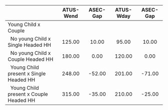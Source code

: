
|                      |    ATUS-Wend |     ASEC-Gap |    ATUS-Wday |     ASEC-Gap |
| -------------------- | :----------: | :----------: | :----------: | :----------: |
| Young Child x Couple |              |              |              |              |
| &nbsp;&nbsp;No young Child x Single Headed HH |       125.00 |        10.00 |        95.00 |        10.00 |
| &nbsp;&nbsp;No young Child x Couple Headed HH |       180.00 |         0.00 |       120.00 |         0.00 |
| &nbsp;&nbsp;Young Child present x Single Headed HH |       248.00 |       -52.00 |       201.00 |       -71.00 |
| &nbsp;&nbsp;Young Child present x Couple Headed HH |       315.00 |       -35.00 |       210.00 |       -25.00 |

